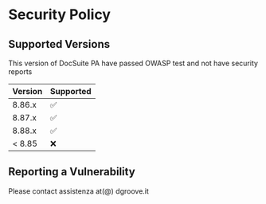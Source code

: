 # Security Policy

## Supported Versions

This version of DocSuite PA have passed OWASP test and not have security reports

| Version | Supported          |
| ------- | ------------------ |
| 8.86.x  | :white_check_mark: |
| 8.87.x  | :white_check_mark: |
| 8.88.x  | :white_check_mark: |
| < 8.85  | :x:                |

## Reporting a Vulnerability

Please contact assistenza at(@) dgroove.it
